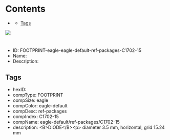 



Contents
========

* [](#)
	* [Tags](#tags)
  
![][im]
# 

- ID: FOOTPRINT-eagle-eagle-default-ref-packages-C1702-15
- Name: 
- Description: 

## Tags

- hexID: 
- oompType: FOOTPRINT
- oompSize: eagle
- oompColor: eagle-default
- oompDesc: ref-packages
- oompIndex: C1702-15
- oompName: eagle-default/ref-packages/C1702-15
- description: &lt;B&gt;DIODE&lt;/B&gt;&lt;p&gt;&#xD;
diameter 3.5 mm, horizontal, grid 15.24 mm



[im]: image.png
